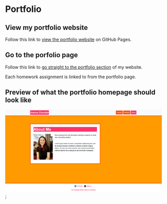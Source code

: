 # Portfolio

## View my portfolio website
Follow this link to [view the portfolio website](https://hughesthatgirl.github.io/) on GitHub Pages.

## Go to the porfolio page
Follow this link to [go straight to the portfolio section](https://hughesthatgirl.github.io/portfolio.html) of my website.

Each homework assignment is linked to from the portfolio page.

## Preview of what the portfolio homepage should look like
![Screenshot of the portfolio homepage](/assets/imgs/joanna_chandler_portfolio_homepage.png);

